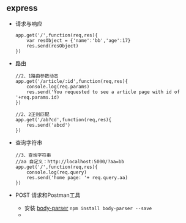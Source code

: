 ## express
* 请求与响应

    ```
    app.get('/',function(req,res){
        var resObject = {'name':'bb','age':17}
        res.send(resObject)
    })
    ```
* 路由

    ```
    //2、1路由参数动态
    app.get('/article/:id',function(req,res){
        console.log(req.params)
        res.send('You requested to see a article page with id of '+req.params.id)
    })

    //2、2正则匹配
    app.get('/ab?cd',function(req,res){
        res.send('abcd')
    })
    ```
* 查询字符串

    ```
    //3、查询字符串
    //aa 自定义：http://localhost:5000/?aa=bb
    app.get('/',function(req,res){
        console.log(req.query)
        res.send('home page: '+ req.query.aa)
    })
    ```
* POST 请求和Postman工具
    * 安装 [body-parser](https://github.com/expressjs/body-parser)  `npm install body-parser --save`
    * 